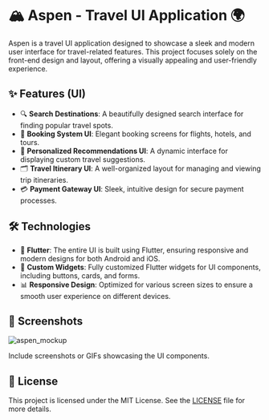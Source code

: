 # 🏔️ Aspen - Travel UI Application 🌍

Aspen is a travel UI application designed to showcase a sleek and modern user interface for travel-related features. This project focuses solely on the front-end design and layout, offering a visually appealing and user-friendly experience.

## ✨ Features (UI)

- 🔍 **Search Destinations**: A beautifully designed search interface for finding popular travel spots.
- 🏨 **Booking System UI**: Elegant booking screens for flights, hotels, and tours.
- 🤖 **Personalized Recommendations UI**: A dynamic interface for displaying custom travel suggestions.
- 🗂️ **Travel Itinerary UI**: A well-organized layout for managing and viewing trip itineraries.
- 💳 **Payment Gateway UI**: Sleek, intuitive design for secure payment processes.

## 🛠️ Technologies

- 📱 **Flutter**: The entire UI is built using Flutter, ensuring responsive and modern designs for both Android and iOS.
- 🎨 **Custom Widgets**: Fully customized Flutter widgets for UI components, including buttons, cards, and forms.
- 📊 **Responsive Design**: Optimized for various screen sizes to ensure a smooth user experience on different devices.

## 📸 Screenshots
![aspen_mockup](https://github.com/user-attachments/assets/7b404055-f3ac-4697-97a6-0cbdf7fc0af8)

Include screenshots or GIFs showcasing the UI components.

## 📜 License

This project is licensed under the MIT License. See the [LICENSE](LICENSE) file for more details.

